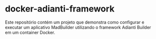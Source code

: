 # docker-adianti-framework
Este repositório contém um projeto que demonstra como configurar e executar um aplicativo MadBuilder utilizando o framework Adianti Builder em um container Docker.
